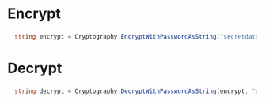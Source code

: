 # Encrypt
###

```csharp
  string encrypt = Cryptography.EncryptWithPasswordAsString("secretdata", "secretpass");
```

# Decrypt
###

```csharp
  string decrypt = Cryptography.DecryptWithPasswordAsString(encrypt, "secretpass");
```

